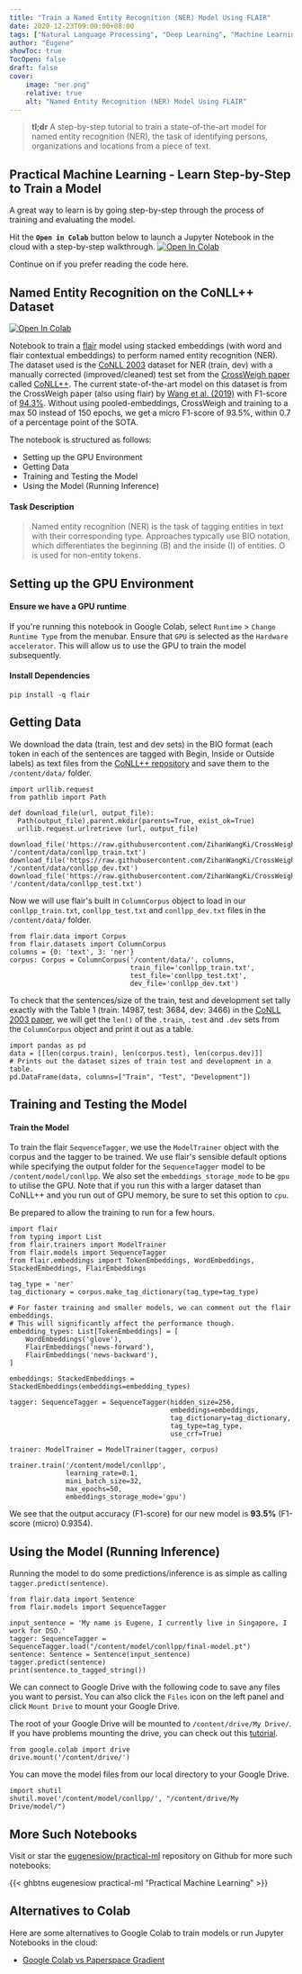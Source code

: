 ```yaml
---
title: "Train a Named Entity Recognition (NER) Model Using FLAIR"
date: 2020-12-23T09:00:00+08:00
tags: ["Natural Language Processing", "Deep Learning", "Machine Learning", "GPU", "Source Code", "PyTorch", "Named Entity Recognition", "Jupyter Notebook", "Colab"]
author: "Eugene"
showToc: true
TocOpen: false
draft: false
cover:
    image: "ner.png"
    relative: true
    alt: "Named Entity Recognition (NER) Model Using FLAIR"
---
```


> **tl;dr** A step-by-step tutorial to train a state-of-the-art model for named entity recognition (NER), 
>the task of identifying persons, organizations and locations from a piece of text.

## Practical Machine Learning - Learn Step-by-Step to Train a Model

A great way to learn is by going step-by-step through the process of training and evaluating the model.

Hit the **`Open in Colab`** button below to launch a Jupyter Notebook in the cloud with a step-by-step walkthrough.
[![Open In Colab](https://colab.research.google.com/assets/colab-badge.svg)](https://colab.research.google.com/github/eugenesiow/practical-ml/blob/master/notebooks/Named_Entity_Recognition_CoNLLpp.ipynb "Open in Colab")

Continue on if you prefer reading the code here.

## Named Entity Recognition on the CoNLL++ Dataset

[![Open In Colab](https://colab.research.google.com/assets/colab-badge.svg)](https://colab.research.google.com/github/eugenesiow/practical-ml/blob/master/notebooks/Named_Entity_Recognition_CoNLLpp.ipynb "Open in Colab")

Notebook to train a [flair](https://github.com/flairNLP/flair) model using stacked embeddings (with word and flair 
contextual embeddings) to perform named entity recognition (NER). The dataset used is the [CoNLL 2003](https://www.aclweb.org/anthology/W03-0419.pdf) dataset for NER (train, dev) with a manually corrected (improved/cleaned) test set from the [CrossWeigh paper](https://arxiv.org/abs/1909.01441) called [CoNLL++](https://github.com/ZihanWangKi/CrossWeigh#data). The current state-of-the-art model on this dataset is from the CrossWeigh paper (also using flair) by [Wang et al. (2019)](https://www.aclweb.org/anthology/D19-1519/) with F1-score of [94.3%](http://nlpprogress.com/english/named_entity_recognition.html). Without using pooled-embeddings, CrossWeigh and training to a max 50 instead of 150 epochs, we get a micro F1-score of 93.5%, within 0.7 of a percentage point of the SOTA.

The notebook is structured as follows:
* Setting up the GPU Environment
* Getting Data
* Training and Testing the Model
* Using the Model (Running Inference)

#### Task Description

> Named entity recognition (NER) is the task of tagging entities in text with their corresponding type. Approaches typically use BIO notation, which differentiates the beginning (B) and the inside (I) of entities. O is used for non-entity tokens.

## Setting up the GPU Environment

#### Ensure we have a GPU runtime

If you're running this notebook in Google Colab, select `Runtime` > `Change Runtime Type` from the menubar. Ensure that `GPU` is selected as the `Hardware accelerator`. This will allow us to use the GPU to train the model subsequently.

#### Install Dependencies


```
pip install -q flair
```

## Getting Data

We download the data (train, test and dev sets) in the BIO format (each token in each of the sentences are tagged with Begin, Inside or Outside labels) as text files from the [CoNLL++ repository](https://github.com/ZihanWangKi/CrossWeigh) and save them to the `/content/data/` folder.


```
import urllib.request
from pathlib import Path

def download_file(url, output_file):
  Path(output_file).parent.mkdir(parents=True, exist_ok=True)
  urllib.request.urlretrieve (url, output_file)

download_file('https://raw.githubusercontent.com/ZihanWangKi/CrossWeigh/master/data/conllpp_train.txt', '/content/data/conllpp_train.txt')
download_file('https://raw.githubusercontent.com/ZihanWangKi/CrossWeigh/master/data/conllpp_dev.txt', '/content/data/conllpp_dev.txt')
download_file('https://raw.githubusercontent.com/ZihanWangKi/CrossWeigh/master/data/conllpp_test.txt', '/content/data/conllpp_test.txt')
```

Now we will use flair's built in `ColumnCorpus` object to load in our `conllpp_train.txt`, `conllpp_test.txt` and `conllpp_dev.txt` files in the `/content/data/` folder.


```
from flair.data import Corpus
from flair.datasets import ColumnCorpus
columns = {0: 'text', 3: 'ner'}
corpus: Corpus = ColumnCorpus('/content/data/', columns,
                              train_file='conllpp_train.txt',
                              test_file='conllpp_test.txt',
                              dev_file='conllpp_dev.txt')
```

To check that the sentences/size of the train, test and development set tally exactly with the Table 1 (train: 14987, test: 3684, dev: 3466) in the [CoNLL 2003 paper](https://www.aclweb.org/anthology/W03-0419.pdf), we will get the `len()` of the `.train`, `.test` and `.dev` sets from the `ColumnCorpus` object and print it out as a table.


```
import pandas as pd
data = [[len(corpus.train), len(corpus.test), len(corpus.dev)]]
# Prints out the dataset sizes of train test and development in a table.
pd.DataFrame(data, columns=["Train", "Test", "Development"])
```

## Training and Testing the Model

#### Train the Model

To train the flair `SequenceTagger`, we use the `ModelTrainer` object with the corpus and the tagger to be trained. We use flair's sensible default options while specifying the output folder for the `SequenceTagger` model to be `/content/model/conllpp`. We also set the `embeddings_storage_mode` to be `gpu` to utilise the GPU. Note that if you run this with a larger dataset than CoNLL++ and you run out of GPU memory, be sure to set this option to `cpu`.

Be prepared to allow the training to run for a few hours.


```
import flair
from typing import List
from flair.trainers import ModelTrainer
from flair.models import SequenceTagger
from flair.embeddings import TokenEmbeddings, WordEmbeddings, StackedEmbeddings, FlairEmbeddings

tag_type = 'ner'
tag_dictionary = corpus.make_tag_dictionary(tag_type=tag_type)

# For faster training and smaller models, we can comment out the flair embeddings.
# This will significantly affect the performance though.
embedding_types: List[TokenEmbeddings] = [
    WordEmbeddings('glove'),
    FlairEmbeddings('news-forward'),
    FlairEmbeddings('news-backward'),
]

embeddings: StackedEmbeddings = StackedEmbeddings(embeddings=embedding_types)

tagger: SequenceTagger = SequenceTagger(hidden_size=256,
                                        embeddings=embeddings,
                                        tag_dictionary=tag_dictionary,
                                        tag_type=tag_type,
                                        use_crf=True)

trainer: ModelTrainer = ModelTrainer(tagger, corpus)

trainer.train('/content/model/conllpp',
              learning_rate=0.1,
              mini_batch_size=32,
              max_epochs=50,
              embeddings_storage_mode='gpu')
```


We see that the output accuracy (F1-score) for our new model is **93.5%** (F1-score (micro) 0.9354).

## Using the Model (Running Inference)

Running the model to do some predictions/inference is as simple as calling `tagger.predict(sentence)`.


```
from flair.data import Sentence
from flair.models import SequenceTagger

input_sentence = 'My name is Eugene, I currently live in Singapore, I work for DSO.'
tagger: SequenceTagger = SequenceTagger.load("/content/model/conllpp/final-model.pt")
sentence: Sentence = Sentence(input_sentence)
tagger.predict(sentence)
print(sentence.to_tagged_string())
```

We can connect to Google Drive with the following code to save any files you want to persist. You can also click the `Files` icon on the left panel and click `Mount Drive` to mount your Google Drive.

The root of your Google Drive will be mounted to `/content/drive/My Drive/`. If you have problems mounting the drive, you can check out this [tutorial](https://towardsdatascience.com/downloading-datasets-into-google-drive-via-google-colab-bcb1b30b0166).


```
from google.colab import drive
drive.mount('/content/drive/')
```

You can move the model files from our local directory to your Google Drive.


```
import shutil
shutil.move('/content/model/conllpp/', "/content/drive/My Drive/model/")
```

## More Such Notebooks

Visit or star the [eugenesiow/practical-ml](https://github.com/eugenesiow/practical-ml) repository on Github for more such notebooks:

{{< ghbtns eugenesiow practical-ml "Practical Machine Learning" >}}

## Alternatives to Colab

Here are some alternatives to Google Colab to train models or run Jupyter Notebooks in the cloud:

- [Google Colab vs Paperspace Gradient](https://news.machinelearning.sg/posts/google_colab_vs_paperspace_gradient/)
